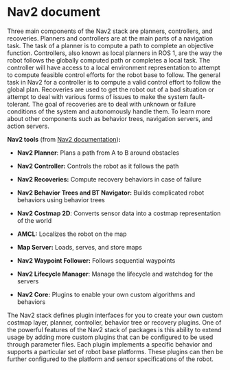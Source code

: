 # Nav2 document

Three main components of the Nav2 stack are planners, controllers, and recoveries. Planners and controllers are at the main parts of a navigation task. The task of a planner is to compute a path to complete an objective function. Controllers, also known as local planners in ROS 1, are the way the robot follows the globally computed path or completes a local task. The controller will have access to a local environment representation to attempt to compute feasible control efforts for the robot base to follow. The general task in Nav2 for a controller is to compute a valid control effort to follow the global plan. Recoveries are used to get the robot out of a bad situation or attempt to deal with various forms of issues to make the system fault-tolerant. The goal of recoveries are to deal with unknown or failure conditions of the system and autonomously handle them. To learn more about other components such as behavior trees, navigation servers, and action servers.

  

**Nav2 tools** (from [Nav2 documentation](https://navigation.ros.org/))**:**

  

* **Nav2 Planner**: Plans a path from A to B around obstacles

* **Nav2 Controller:** Controls the robot as it follows the path

* **Nav2 Recoveries:** Compute recovery behaviors in case of failure

* **Nav2 Behavior Trees and BT Navigator:** Builds complicated robot behaviors using behavior trees

* **Nav2 Costmap 2D**: Converts sensor data into a costmap representation of the world

* **AMCL:** Localizes the robot on the map

* **Map Server:** Loads, serves, and store maps

* **Nav2 Waypoint Follower:** Follows sequential waypoints

* **Nav2 Lifecycle Manager**: Manage the lifecycle and watchdog for the servers

* **Nav2 Core:** Plugins to enable your own custom algorithms and behaviors

  
  

The Nav2 stack defines plugin interfaces for you to create your own custom costmap layer, planner, controller, behavior tree or recovery plugins. One of the powerful features of the Nav2 stack of packages is this ability to extend usage by adding more custom plugins that can be configured to be used through parameter files. Each plugin implements a specific behavior and supports a particular set of robot base platforms. These plugins can then be further configured to the platform and sensor specifications of the robot.